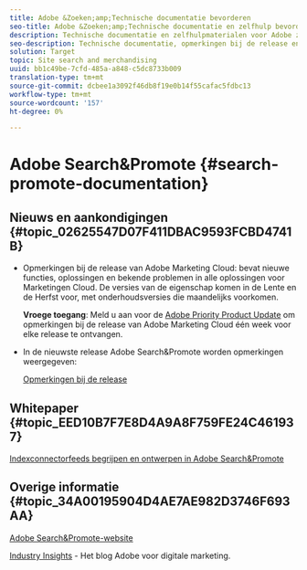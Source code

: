 ```yaml
---
title: Adobe &Zoeken;amp;Technische documentatie bevorderen
seo-title: Adobe &Zoeken;amp;Technische documentatie en zelfhulp bevorderen
description: Technische documentatie en zelfhulpmaterialen voor Adobe zoeken&amp;Promoten
seo-description: Technische documentatie, opmerkingen bij de release en zelfhulp voor Adobe Search&amp;Promoten
solution: Target
topic: Site search and merchandising
uuid: bb1c49be-7cfd-485a-a848-c5dc8733b009
translation-type: tm+mt
source-git-commit: dcbee1a3092f46db8f19e0b14f55cafac5fdbc13
workflow-type: tm+mt
source-wordcount: '157'
ht-degree: 0%

---
```



# Adobe Search&amp;Promote {#search-promote-documentation}

## Nieuws en aankondigingen {#topic_02625547D07F411DBAC9593FCBD4741B}

* Opmerkingen bij de release van Adobe Marketing Cloud: bevat nieuwe functies, oplossingen en bekende problemen in alle oplossingen voor Marketingen Cloud. De versies van de eigenschap komen in de Lente en de Herfst voor, met onderhoudsversies die maandelijks voorkomen.

   **Vroege toegang**: Meld u aan voor de [Adobe Priority Product Update](https://campaign.adobe.com/webApp/adbePriorityProductSubscribe) om opmerkingen bij de release van Adobe Marketing Cloud één week voor elke release te ontvangen.

* In de nieuwste release Adobe Search&amp;Promote worden opmerkingen weergegeven:

   [Opmerkingen bij de release](/help/c-searchpromote-release-notes/c-rn-02-13-18-version-1811.md)

## Whitepaper {#topic_EED10B7F7E8D4A9A8F759FE24C461937}

[Indexconnectorfeeds begrijpen en ontwerpen in Adobe Search&amp;Promote](https://marketing.adobe.com/resources/help/en_US/snp/index_connector_feeds.pdf)

## Overige informatie {#topic_34A00195904D4AE7AE982D3746F693AA}

[Adobe Search&amp;Promote-website](https://www.adobe.com/solutions/testing-targeting/search-driven-merchandising.html)

[Industry Insights](https://blogs.adobe.com/digitalmarketing/) - Het blog Adobe voor digitale marketing.
